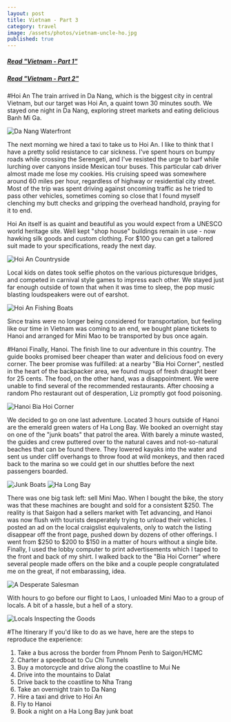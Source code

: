 ```yaml
---
layout: post
title: Vietnam - Part 3
category: travel
image: /assets/photos/vietnam-uncle-ho.jpg
published: true
---
```

##### [Read "Vietnam - Part 1"](/travel/2015/03/16/vietnam-part-1.html)
##### [Read "Vietnam - Part 2"](/travel/2015/03/17/vietnam-part-2.html)

#Hoi An
The train arrived in Da Nang, which is the biggest city in central Vietnam, but our target was Hoi An, a quaint town 30 minutes south. We stayed one night in Da Nang, exploring street markets and eating delicious Banh Mi Ga. 

![Da Nang Waterfront](/assets/photos/vietnam-da-nang-water.jpg)

The next morning we hired a taxi to take us to Hoi An. I like to think that I have a pretty solid resistance to car sickness. I've spent hours on bumpy roads while crossing the Serengeti, and I've resisted the urge to barf while lurching over canyons inside Mexican tour buses. This particular cab driver almost made me lose my cookies.  His cruising speed was somewhere around 60 miles per hour, regardless of highway or residential city street. Most of the trip was spent driving against oncoming traffic as he tried to pass other vehicles, sometimes coming so close that I found myself clenching my butt checks and gripping the overhead handhold, praying for it to end. 

Hoi An itself is as quaint and beautiful as you would expect from a UNESCO world heritage site. Well kept "shop house" buildings remain in use - now hawking silk goods and custom clothing. For $100 you can get a tailored suit made to your specifications, ready the next day.

![Hoi An Countryside](/assets/photos/vietnam-hoi-an-field.jpg)

Local kids on dates took selfie photos on the various picturesque bridges, and competed in carnival style games to impress each other. We stayed just far enough outside of town that when it was time to sleep, the pop music blasting loudspeakers were out of earshot. 

![Hoi An Fishing Boats](/assets/photos/vietnam-hoi-an-boats.jpg)

Since trains were no longer being considered for transportation, but feeling like our time in Vietnam was coming to an end, we bought plane tickets to Hanoi and arranged for Mini Mao to be transported by bus once again.

#Hanoi
Finally, Hanoi. The finish line to our adventure in this country. The guide books promised beer cheaper than water and delicious food on every corner.  The beer promise was fulfilled: at a nearby "Bia Hoi Corner", nestled in the heart of the backpacker area, we found mugs of fresh draught beer for 25 cents. The food, on the other hand, was a disappointment. We were unable to find several of the recommended restaurants. After choosing a random Pho restaurant out of desperation, Liz promptly got food poisoning. 

![Hanoi Bia Hoi Corner](/assets/photos/vietnam-bia-hoi-corner.jpg)

We decided to go on one last adventure. Located 3 hours outside of Hanoi are the emerald green waters of Ha Long Bay. We booked an overnight stay on one of the "junk boats" that patrol the area. With barely a minute wasted, the guides and crew puttered over to the natural caves and not-so-natural beaches that can be found there. They lowered kayaks into the water and sent us under cliff overhangs to throw food at wild monkeys, and then raced back to the marina so we could get in our shuttles before the next passengers boarded. 

![Junk Boats](/assets/photos/vietnam-junk-boats.jpg)
![Ha Long Bay](/assets/photos/vietnam-ha-long-bay.jpg)

There was one big task left: sell Mini Mao. When I bought the bike, the story was that these machines are bought and sold for a consistent $250. The reality is that Saigon had a sellers market with Tet advancing, and Hanoi was now flush with tourists desperately trying to unload their vehicles. I posted an ad on the local craigslist equivalents, only to watch the listing disappear off the front page, pushed down by dozens of other offerings. I went from $250 to $200 to $150 in a matter of hours without a single bite. Finally, I used the lobby computer to print advertisements which I taped to the front and back of my shirt. I walked back to the "Bia Hoi Corner" where several people made offers on the bike and a couple people congratulated me on the great, if not embarassing, idea.

![A Desperate Salesman](/assets/photos/vietnam-mao-for-sale.jpg)

With hours to go before our flight to Laos, I unloaded Mini Mao to a group of locals. A bit of a hassle, but a hell of a story.

![Locals Inspecting the Goods](/assets/photos/vietnam-mao-buyers.jpg)

#The Itinerary
If you'd like to do as we have, here are the steps to reproduce the experience:

1. Take a bus across the border from Phnom Penh to Saigon/HCMC
2. Charter a speedboat to Cu Chi Tunnels
3. Buy a motorcycle and drive along the coastline to Mui Ne
4. Drive into the mountains to Dalat
5. Drive back to the coastline to Nha Trang
6. Take an overnight train to Da Nang
7. Hire a taxi and drive to Hoi An
8. Fly to Hanoi
9. Book a night on a Ha Long Bay junk boat
 
